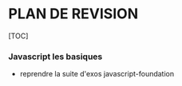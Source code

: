 # PLAN DE REVISION 

[TOC]

### Javascript les basiques 
- reprendre la suite d'exos javascript-foundation 